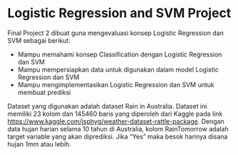 # Logistic Regression and SVM Project

Final Project 2 dibuat guna mengevaluasi konsep Logistic Regression dan SVM sebagai berikut:
- Mampu memahami konsep Classification dengan Logistic Regression dan SVM
- Mampu mempersiapkan data untuk digunakan dalam model Logistic Regression dan SVM
- Mampu mengimplementasikan Logistic Regression dan SVM untuk membuat prediksi <br>

Dataset yang digunakan adalah dataset Rain in Australia. Dataset ini memiliki 23 kolom dan 145460 baris yang diperoleh dari Kaggle pada link https://www.kaggle.com/jsphyg/weather-dataset-rattle-package. Dengan data hujan harian selama 10 tahun di Australia, kolom RainTomorrow adalah target variable yang akan diprediksi. Jika “Yes” maka besok harinya disana hujan 1mm atau lebih.
